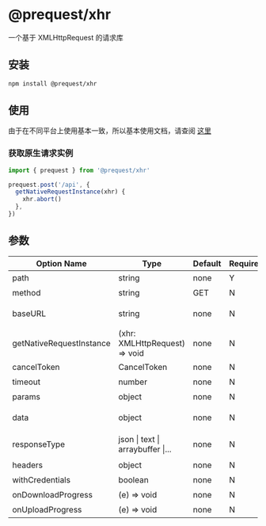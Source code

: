 # @prequest/xhr

一个基于 XMLHttpRequest 的请求库

## 安装

```bash
npm install @prequest/xhr
```

## 使用

由于在不同平台上使用基本一致，所以基本使用文档，请查阅 [这里](/usage)

### 获取原生请求实例

```ts
import { prequest } from '@prequest/xhr'

prequest.post('/api', {
  getNativeRequestInstance(xhr) {
    xhr.abort()
  },
})
```

## 参数

| Option Name              | Type                              | Default | Required | Meaning          | Example                 |
| ------------------------ | --------------------------------- | ------- | -------- | ---------------- | ----------------------- |
| path                     | string                            | none    | Y        | 接口路径         | /api                    |
| method                   | string                            | GET     | N        | 请求方式         | post                    |
| baseURL                  | string                            | none    | N        | 服务器地址       | 'http://localhost:3000' |
| getNativeRequestInstance | (xhr: XMLHttpRequest) => void     | none    | N        | 获取原生请求实例 |                         |
| cancelToken              | CancelToken                       | none    | N        | 取消请求         |                         |
| timeout                  | number                            | none    | N        | 请求超时         | 5000                    |
| params                   | object                            | none    | N        | url 参数         | { id: 10}               |
| data                     | object                            | none    | N        | 请求头传输数据   | { id: 10}               |
| responseType             | json \| text \| arraybuffer \|... | none    | N        | 响应的数据类型   | json                    |
| headers                  | object                            | none    | N        | 请求头           | { token: 'aaaaa'}       |
| withCredentials          | boolean                           | none    | N        | 认证             |                         |
| onDownloadProgress       | (e) => void                       | none    | N        | 下载进度         |                         |
| onUploadProgress         | (e) => void                       | none    | N        | 上传进度         |                         |
